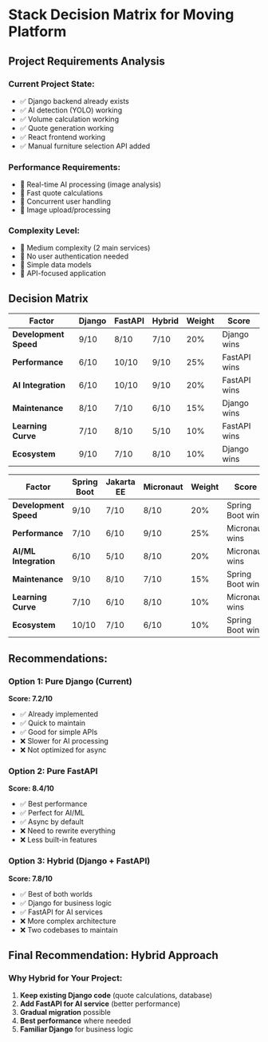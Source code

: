 # Stack Decision Matrix for Moving Platform

## Project Requirements Analysis

### Current Project State:
- ✅ Django backend already exists
- ✅ AI detection (YOLO) working
- ✅ Volume calculation working
- ✅ Quote generation working
- ✅ React frontend working
- ✅ Manual furniture selection API added

### Performance Requirements:
- 🎯 Real-time AI processing (image analysis)
- 🎯 Fast quote calculations
- 🎯 Concurrent user handling
- 🎯 Image upload/processing

### Complexity Level:
- 🎯 Medium complexity (2 main services)
- 🎯 No user authentication needed
- 🎯 Simple data models
- 🎯 API-focused application

## Decision Matrix

| Factor | Django | FastAPI | Hybrid | Weight | Score |
|--------|--------|---------|--------|--------|-------|
| **Development Speed** | 9/10 | 8/10 | 7/10 | 20% | Django wins |
| **Performance** | 6/10 | 10/10 | 9/10 | 25% | FastAPI wins |
| **AI Integration** | 6/10 | 10/10 | 9/10 | 20% | FastAPI wins |
| **Maintenance** | 8/10 | 7/10 | 6/10 | 15% | Django wins |
| **Learning Curve** | 7/10 | 8/10 | 5/10 | 10% | FastAPI wins |
| **Ecosystem** | 9/10 | 7/10 | 8/10 | 10% | Django wins |

| Factor                | Spring Boot | Jakarta EE | Micronaut | Weight | Score            |
| --------------------- | ----------- | ---------- | --------- | ------ | ---------------- |
| **Development Speed** | 9/10        | 7/10       | 8/10      | 20%    | Spring Boot wins |
| **Performance**       | 7/10        | 6/10       | 9/10      | 25%    | Micronaut wins   |
| **AI/ML Integration** | 6/10        | 5/10       | 8/10      | 20%    | Micronaut wins   |
| **Maintenance**       | 9/10        | 8/10       | 7/10      | 15%    | Spring Boot wins |
| **Learning Curve**    | 7/10        | 6/10       | 8/10      | 10%    | Micronaut wins   |
| **Ecosystem**         | 10/10       | 7/10       | 6/10      | 10%    | Spring Boot wins |


## Recommendations:

### Option 1: Pure Django (Current)
**Score: 7.2/10**
- ✅ Already implemented
- ✅ Quick to maintain
- ✅ Good for simple APIs
- ❌ Slower for AI processing
- ❌ Not optimized for async

### Option 2: Pure FastAPI
**Score: 8.4/10**
- ✅ Best performance
- ✅ Perfect for AI/ML
- ✅ Async by default
- ❌ Need to rewrite everything
- ❌ Less built-in features

### Option 3: Hybrid (Django + FastAPI)
**Score: 7.8/10**
- ✅ Best of both worlds
- ✅ Django for business logic
- ✅ FastAPI for AI services
- ❌ More complex architecture
- ❌ Two codebases to maintain

## Final Recommendation: **Hybrid Approach**

### Why Hybrid for Your Project:
1. **Keep existing Django code** (quote calculations, database)
2. **Add FastAPI for AI service** (better performance)
3. **Gradual migration** possible
4. **Best performance** where needed
5. **Familiar Django** for business logic
